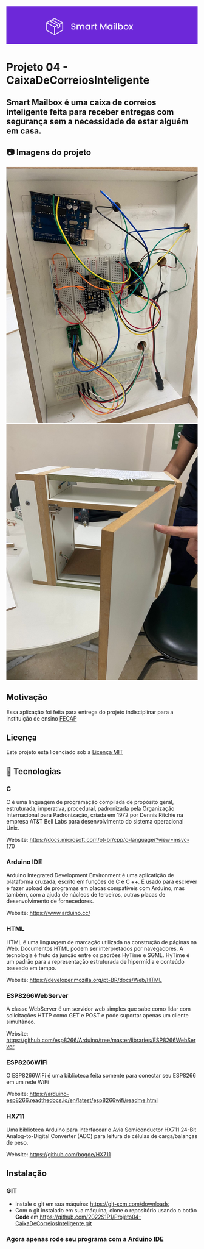 
<img src="./imagens/logo.svg">

# Projeto 04 - CaixaDeCorreiosInteligente

## Smart Mailbox é uma caixa de correios inteligente feita para receber entregas com segurança sem a necessidade de estar alguém em casa.

## 📷 Imagens do projeto 

<img src="./imagens/circuito.jpeg">

<img src="./imagens/caixaInteligente.jpeg">

## Motivação

Essa aplicação foi feita para entrega do projeto indisciplinar para a instituição de ensino [FECAP](https://www.fecap.br/)

## Licença
Este projeto está licenciado sob a [Licença MIT](LICENSE)

## :test_tube: Tecnologias

### C
C é uma linguagem de programação compilada de propósito geral, estruturada, imperativa, procedural, padronizada pela Organização Internacional para Padronização, criada em 1972 por Dennis Ritchie na empresa AT&T Bell Labs para desenvolvimento do sistema operacional Unix.

Website: https://docs.microsoft.com/pt-br/cpp/c-language/?view=msvc-170


### Arduino IDE
Arduino Integrated Development Environment é uma aplicatição de plataforma cruzada, escrito em funções de C e C ++. É usado para escrever e fazer upload de programas em placas compatíveis com Arduino, mas também, com a ajuda de núcleos de terceiros, outras placas de desenvolvimento de fornecedores.

Website: https://www.arduino.cc/

### HTML 
HTML é uma linguagem de marcação utilizada na construção de páginas na Web. Documentos HTML podem ser interpretados por navegadores. A tecnologia é fruto da junção entre os padrões HyTime e SGML. HyTime é um padrão para a representação estruturada de hipermídia e conteúdo baseado em tempo.

Website: https://developer.mozilla.org/pt-BR/docs/Web/HTML

### ESP8266WebServer
A classe WebServer é um servidor web simples que sabe como lidar com solicitações HTTP como GET e POST e pode suportar apenas um cliente simultâneo.

Website: https://github.com/esp8266/Arduino/tree/master/libraries/ESP8266WebServer

### ESP8266WiFi 
O ESP8266WiFi é uma biblioteca feita somente para conectar seu ESP8266 em um rede WiFi

Website: https://arduino-esp8266.readthedocs.io/en/latest/esp8266wifi/readme.html


### HX711 
Uma biblioteca Arduino para interfacear o Avia Semiconductor HX711 24-Bit Analog-to-Digital Converter (ADC) para leitura de células de carga/balanças de peso.

Website: https://github.com/bogde/HX711


## Instalação

### GIT

- Instale o git em sua máquina: https://git-scm.com/downloads
- Com o git instalado em sua máquina, clone o repositório usando o botão **Code** em https://github.com/2022S1P1/Projeto04-CaixaDeCorreiosInteligente.git

### Agora apenas rode seu programa com a [Arduino IDE](https://www.arduino.cc/en/software) 
